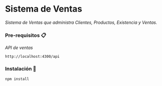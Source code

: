 # Sistema de Ventas

_Sistema de Ventas que administra Clientes, Productos, Existencia y Ventas._

### Pre-requisitos 📋

_API de ventas_

```
http://localhost:4300/api
```

### Instalación 🔧

```
npm install
```